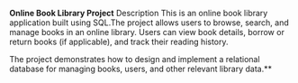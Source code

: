**Online Book Library Project**
Description
This is an online book library application built using SQL.The project allows users to browse, search, and manage books in an online library. Users can view book details, borrow or return books (if applicable), and track their reading history.

The project demonstrates how to design and implement a relational database for managing books, users, and other relevant library data.**
